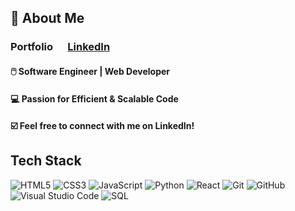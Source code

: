 ## 👋 About Me 

### <a>Portfolio</a>&nbsp;&nbsp;&nbsp;&nbsp;&nbsp;&nbsp;<a href=https://www.linkedin.com/in/jay-y-lim/ target="_blank">LinkedIn</a>&nbsp;&nbsp;&nbsp;&nbsp;&nbsp;&nbsp;

#### 🖱️ Software Engineer | Web Developer<br>
<!-- #### 💼 Open to new employment opportunities!<br> -->
#### 💻 Passion for Efficient & Scalable Code<br>
#### ☑️ Feel free to connect with me on LinkedIn!<br>

## Tech Stack
![HTML5](https://img.shields.io/badge/html5-%23E34F26.svg?style=for-the-badge&logo=html5&logoColor=white) ![CSS3](https://img.shields.io/badge/css3-%231572B6.svg?style=for-the-badge&logo=css3&logoColor=white)  ![JavaScript](https://img.shields.io/badge/javascript-%23323330.svg?style=for-the-badge&logo=javascript&logoColor=%23F7DF1E) ![Python](https://img.shields.io/badge/python-3670A0?style=for-the-badge&logo=python&logoColor=ffdd54)  ![React](https://img.shields.io/badge/react-%2320232a.svg?style=for-the-badge&logo=react&logoColor=%2361DAFB) ![Git](https://img.shields.io/badge/git-%23F05033.svg?style=for-the-badge&logo=git&logoColor=white) ![GitHub](https://img.shields.io/badge/github-%23121011.svg?style=for-the-badge&logo=github&logoColor=white) ![Visual Studio Code](https://img.shields.io/badge/Visual%20Studio%20Code-0078d7.svg?style=for-the-badge&logo=visual-studio-code&logoColor=white) ![SQL](https://img.shields.io/badge/SQL-CC2927?style=for-the-badge&logo=microsoftsqlserver&logoColor=#CC2927)

<!-- 
![Bootstrap](https://img.shields.io/badge/bootstrap-%23563D7C.svg?style=for-the-badge&logo=bootstrap&logoColor=white)  
![Redux](https://img.shields.io/badge/redux-%23593d88.svg?style=for-the-badge&logo=redux&logoColor=white) 
-->
